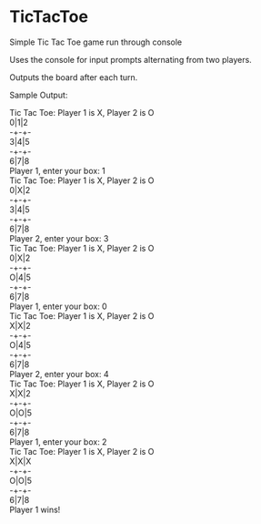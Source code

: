 # TicTacToe
Simple Tic Tac Toe game run through console

Uses the console for input prompts alternating from two players.

Outputs the board after each turn.

Sample Output:

Tic Tac Toe: Player 1 is X, Player 2 is O  
0|1|2  
-+-+-  
3|4|5  
-+-+-  
6|7|8  
Player 1, enter your box: 1  
Tic Tac Toe: Player 1 is X, Player 2 is O  
0|X|2  
-+-+-  
3|4|5  
-+-+-  
6|7|8  
Player 2, enter your box: 3  
Tic Tac Toe: Player 1 is X, Player 2 is O  
0|X|2  
-+-+-  
O|4|5  
-+-+-  
6|7|8  
Player 1, enter your box: 0  
Tic Tac Toe: Player 1 is X, Player 2 is O  
X|X|2  
-+-+-  
O|4|5  
-+-+-  
6|7|8  
Player 2, enter your box: 4  
Tic Tac Toe: Player 1 is X, Player 2 is O  
X|X|2  
-+-+-  
O|O|5  
-+-+-  
6|7|8  
Player 1, enter your box: 2  
Tic Tac Toe: Player 1 is X, Player 2 is O  
X|X|X  
-+-+-  
O|O|5  
-+-+-  
6|7|8  
Player 1 wins!
